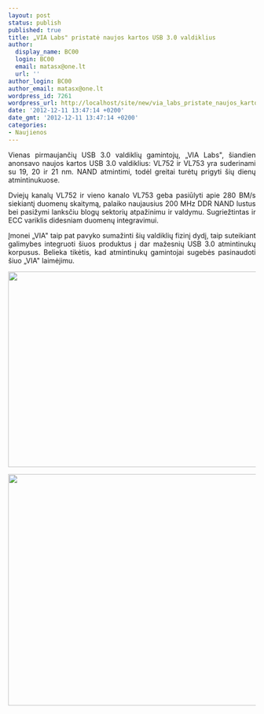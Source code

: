 ```yaml
---
layout: post
status: publish
published: true
title: „VIA Labs" pristatė naujos kartos USB 3.0 valdiklius
author:
  display_name: BC00
  login: BC00
  email: matasx@one.lt
  url: ''
author_login: BC00
author_email: matasx@one.lt
wordpress_id: 7261
wordpress_url: http://localhost/site/new/via_labs_pristate_naujos_kartos_usb_30_valdiklius/
date: '2012-12-11 13:47:14 +0200'
date_gmt: '2012-12-11 13:47:14 +0200'
categories:
- Naujienos
---
```

<p style="text-align: justify;">
	Vienas pirmaujančių USB 3.0 valdiklių gamintojų, &bdquo;VIA Labs&quot;, &scaron;iandien anonsavo naujos kartos USB 3.0 valdiklius: VL752 ir VL753 yra suderinami su 19, 20 ir 21 nm. NAND atmintimi, todėl greitai turėtų prigyti &scaron;ių dienų atmintinukuose.</p>
<p style="text-align: justify;">
	Dviejų kanalų VL752 ir vieno kanalo VL753 geba pasiūlyti apie 280 BM/s siekiantį duomenų skaitymą, palaiko naujausius 200 MHz DDR NAND lustus bei pasižymi lanksčiu blogų sektorių atpažinimu ir valdymu. Sugriežtintas ir ECC variklis didesniam duomenų integravimui.</p>
<p style="text-align: justify;">
	Įmonei &bdquo;VIA&quot; taip pat pavyko sumažinti &scaron;ių valdiklių fizinį dydį, taip suteikiant galimybes integruoti &scaron;iuos produktus į dar mažesnių USB 3.0 atmintinukų korpusus. Belieka tikėtis, kad atmintinukų gamintojai sugebės pasinaudoti &scaron;iuo &bdquo;VIA&quot; laimėjimu.</p>
<p style="text-align: justify;">
	<a href="http://technews.lt/userfiles/VIA USB 3_0 controller.jpg"><img alt="" src="http://technews.lt/userfiles/VIA USB 3_0 controller.jpg" style="width: 520px; height: 398px;" /></a></p>
<p style="text-align: justify;">
	<img alt="" src="http://technews.lt/userfiles/VIA USB 3_0 controller speed.jpg" style="width: 520px; height: 471px;" /></p>
